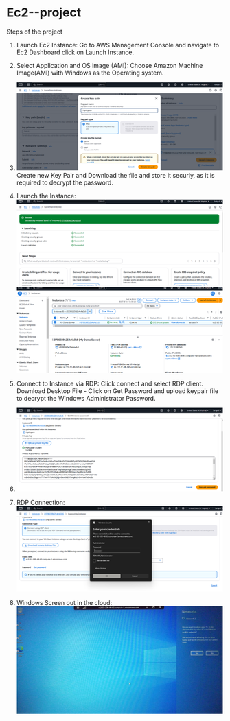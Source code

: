 # Ec2--project
Steps of the project
1. Launch Ec2 Instance:
   Go to AWS Management Console and navigate to Ec2 Dashboard
   click on Launch Instance.
   
2. Select Application and OS image (AMI):
   Choose Amazon Machine Image(AMI) with Windows as the Operating system.

3. ![Create Key pair](./create_keypair.png)
   Create new Key Pair and Download the file and store it securly, as it is required to decrypt the password.

4. Launch the Instance:
   ![Click Launch](./Instance_Launch.png)
   ![Wait for instance to initialize until the Status Check show 2/2 check passed to connect](./statuscheck.png)

6. Connect to Instance via RDP:
   Click connect and select RDP client.
   Download Desktop File - Click on Get Password and upload keypair file to decrypt the Windows Administrator Password.

7. ![Decrypt Password](./decrypt_pass.png)

8. RDP Connection:
   ![Enter the Decrypted Password and Click connect](./instance_connect.png)

9. Windows Screen out in the cloud:
   ![Windows environment accessible to host or deploy](./windows.jpeg)
